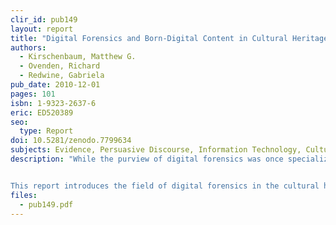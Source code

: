 ```yaml
---
clir_id: pub149
layout: report
title: "Digital Forensics and Born-Digital Content in Cultural Heritage Collections"
authors: 
  - Kirschenbaum, Matthew G.
  - Ovenden, Richard
  - Redwine, Gabriela
pub_date: 2010-12-01
pages: 101
isbn: 1-9323-2637-6
eric: ED520389
seo:
  type: Report
doi: 10.5281/zenodo.7799634
subjects: Evidence, Persuasive Discourse, Information Technology, Cultural Background, Research, Researchers, Legal Problems, Expertise, Archives, Libraries, Library Materials, Computers, Computer Software, Electronic Publishing
description: "While the purview of digital forensics was once specialized to fields of law enforcement, computer security, and national defense, the increasing ubiquity of computers and electronic devices means that digital forensics is now used in a wide variety of cases and circumstances. Most records today are born digital, and libraries and other collecting institutions increasingly receive computer storage media as part of their acquisition of “papers” from writers, scholars, scientists, musicians, and public figures. This poses new challenges to librarians, archivists, and curators-challenges related to accessing and preserving legacy formats, recovering data, ensuring authenticity, and maintaining trust. The methods and tools developed by forensics experts represent a novel approach to these demands. For example, the same forensics software that indexes a criminal suspect’s hard drive allows the archivist to prepare a comprehensive manifest of the electronic files a donor has turned over for accession.


This report introduces the field of digital forensics in the cultural heritage sector and explores some points of convergence between the interests of those charged with collecting and maintaining born-digital cultural heritage materials and those charged with collecting and maintaining legal evidence."
files:
  - pub149.pdf
---
```

